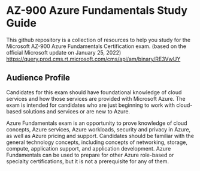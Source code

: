 # AZ-900 Azure Fundamentals Study Guide
This github repository is a collection of resources to help you study for the Microsoft AZ-900 Azure Fundamentals Certification exam. (based on the official Microsoft update on January 25, 2022) https://query.prod.cms.rt.microsoft.com/cms/api/am/binary/RE3VwUY 

## Audience Profile
Candidates for this exam should have foundational knowledge of cloud services and how those services are provided with Microsoft Azure. The exam is intended for candidates who are just beginning to work with cloud-based solutions and services or are new to Azure.

Azure Fundamentals exam is an opportunity to prove knowledge of cloud concepts, Azure services, Azure workloads, security and privacy in Azure, as well as Azure pricing and support. Candidates should be familiar with the general technology concepts, including concepts of networking, storage, compute, application support, and application development. Azure Fundamentals can be used to prepare for other Azure role-based or specialty certifications, but it is not a prerequisite for any of them.
